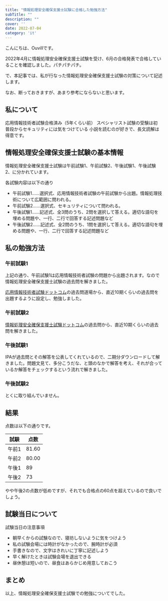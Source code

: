 ```yaml
---
title: "情報処理安全確保支援士試験に合格した勉強方法"
subTitle: ""
description: ""
cover: ''
date: 2022-07-04
category: 'it'
---
```


こんにちは、Ouvillです。

2022年4月に情報処理安全確保支援士試験を受け、6月の合格発表で合格していることを確認しました。パチパチパチ。

で、本記事では、私が行なった情報処理安全確保支援士試験の対策について記述します。

なお、断っておきますが、あまり参考にならないと思います。

## 私について

応用情報技術者試験合格済み（5年くらい前）
スペシャリスト試験の受験は初
普段からセキュリティには気をつけている
小説を読むのが好きで、長文読解は得意です。

## 情報処理安全確保支援士試験の基本情報

情報処理安全確保支援士試験は午前試験1、午前試験2、午後試験1、午後試験2、に分かれています。

各試験内容は以下の通り

- 午前試験1……選択式、応用情報技術者試験の午前試験から出題。情報処理技術について広範囲に問われる。
- 午前試験2……選択式、セキュリティについて問われる。
- 午後試験1……記述式、全3問のうち、2問を選択して答える。適切な語句を埋める問題や、一行、二行で回答する記述問題など
- 午後試験2……記述式、全2問のうち、1問を選択して答える。適切な語句を埋める問題や、一行、二行で回答する記述問題など

## 私の勉強方法

### 午前試験1

上記の通り、午前試験1は応用情報技術者試験の問題から出題されます。なので情報処理安全確保支援士試験の過去問を解きました。

[応用情報技術者試験ドットコム](https://www.ap-siken.com/apkakomon.php)の過去問道場から、直近10期くらいの過去問を出題するように設定し、勉強しました。

### 午前試験2

[情報処理安全確保支援士試験ドットコム](https://www.sc-siken.com/sckakomon.php)の過去問から、直近10期くらいの過去問を解きました。

### 午後試験1

IPAが過去問とその解答を公表してくれているので、二期分ダウンロードして解きました。問題文見て、多分こうだな、と頭のなかで解答を考え、それが合っているか解答をチェックするという流れで解きました。

### 午後試験2

とくに取り組んでいません。

## 結果

点数は以下の通りです。

|試験|点数|
|--|--|
| 午前1 | 81.60 |
| 午前2 | 80.00 |
| 午後1 | 89 |
| 午後2 | 73 | 

やや午後2の点数が低めですが、それでも合格点の60点を超えているので良いでしょう。

## 試験当日について

試験当日の注意事項

- 朝早くからの試験なので、寝坊しないように気をつけよう
- 私の試験会場には時計がなかったので、腕時計が必須
- 手書きなので、文字はきれいに丁寧に記述しよう
- 早く解けたときは試験会場を退出できる
- 昼休憩は短いので、昼食はあらかじめ用意しておこう

## まとめ

以上、情報処理安全確保支援士試験での勉強についてでした。
